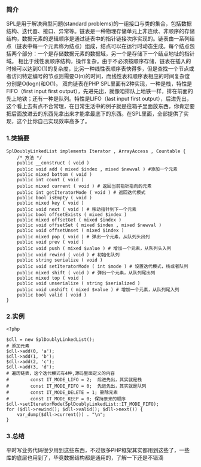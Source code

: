 ### 简介
SPL是用于解决典型问题(standard problems)的一组接口与类的集合，包括数据结构、迭代器、接口、异常等。链表是一种物理存储单元上非连续、非顺序的存储结构，数据元素的逻辑顺序是通过链表中的指针链接次序实现的。链表由一系列结点（链表中每一个元素称为结点）组成，结点可以在运行时动态生成。每个结点包括两个部分：一个是存储数据元素的数据域，另一个是存储下一个结点地址的指针域。 相比于线性表顺序结构，操作复杂。由于不必须按顺序存储，链表在插入的时候可以达到O(1)的复杂度，比另一种线性表顺序表快得多，但是查找一个节点或者访问特定编号的节点则需要O(n)的时间，而线性表和顺序表相应的时间复杂度分别是O(logn)和O(1)。
双向链表在PHP SPL里面有2种实现，一种是栈，特性是FIFO（first input first output），先进先出，就像咱排队上地铁一样，排在前面的先上地铁；还有一种是队列。特性是LIFO（last input first output），后进先出，这个看上去有点不合常理，在日常生活中的例子就是往箱子里面放东西，你肯定要把后面放进去的东西先拿出来才能拿最底下的东西。在SPL里面，全部提供了实现，这个比你自己实现效率高多了。
### 1.类摘要
```
SplDoublyLinkedList implements Iterator , ArrayAccess , Countable {
	/* 方法 */
	public __construct ( void )
	public void add ( mixed $index , mixed $newval ) #添加一个元素
	public mixed bottom ( void ) 
	public int count ( void ) 
	public mixed current ( void ) # 返回当前指针指向的元素
	public int getIteratorMode ( void ) # 返回迭代模式
	public bool isEmpty ( void )
	public mixed key ( void )
	public void next ( void ) # 移动指针到下一个元素
	public bool offsetExists ( mixed $index )
	public mixed offsetGet ( mixed $index )
	public void offsetSet ( mixed $index , mixed $newval )
	public void offsetUnset ( mixed $index )
	public mixed pop ( void ) # 弹出一个元素，从队列头出列
	public void prev ( void )
	public void push ( mixed $value ) # 增加一个元素，从队列头入列
	public void rewind ( void ) # 初始化队列
	public string serialize ( void )
	public void setIteratorMode ( int $mode ) # 设置迭代模式，栈或者队列
	public mixed shift ( void ) # 弹出一个元素，从队列尾出列
	public mixed top ( void )
	public void unserialize ( string $serialized )
	public void unshift ( mixed $value ) # 增加一个元素，从队列尾入列
	public bool valid ( void )
}
```
### 2.实例
```
<?php

$dll = new SplDoublyLinkedList();
# 添加元素
$dll->add(0, 'a');
$dll->add(1, 'b');
$dll->add(2, 'c');
$dll->add(3, 'd');
# 遍历链表，这个迭代模式有4种,源码里面定义的内容
#        const IT_MODE_LIFO = 2;  后进先出，其实就是栈
#        const IT_MODE_FIFO = 0;  先进先出，其实就是队列
#        const IT_MODE_DELETE = 1; 删除元素
#        const IT_MODE_KEEP = 0; 保持原来的顺序
$dll->setIteratorMode(SplDoublyLinkedList::IT_MODE_FIFO);
for ($dll->rewind(); $dll->valid(); $dll->next()) {
    var_dump($dll->current()) . "\n";
}
```
### 3.总结
平时写业务代码很少用到这些东西，不过很多PHP框架其实都用到这些了，一些库的底层也用到了，毕竟数据结构都是通用的，了解一下还是不错滴